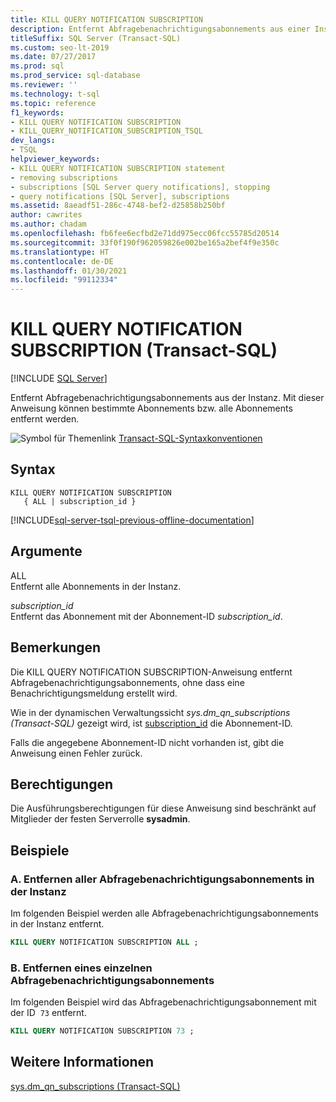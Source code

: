 ```yaml
---
title: KILL QUERY NOTIFICATION SUBSCRIPTION
description: Entfernt Abfragebenachrichtigungsabonnements aus einer Instanz. Mit dieser Anweisung können bestimmte Abonnements bzw. alle Abonnements entfernt werden.
titleSuffix: SQL Server (Transact-SQL)
ms.custom: seo-lt-2019
ms.date: 07/27/2017
ms.prod: sql
ms.prod_service: sql-database
ms.reviewer: ''
ms.technology: t-sql
ms.topic: reference
f1_keywords:
- KILL QUERY NOTIFICATION SUBSCRIPTION
- KILL_QUERY_NOTIFICATION_SUBSCRIPTION_TSQL
dev_langs:
- TSQL
helpviewer_keywords:
- KILL QUERY NOTIFICATION SUBSCRIPTION statement
- removing subscriptions
- subscriptions [SQL Server query notifications], stopping
- query notifications [SQL Server], subscriptions
ms.assetid: 8aeadf51-286c-4748-bef2-d25858b250bf
author: cawrites
ms.author: chadam
ms.openlocfilehash: fb6fee6ecfbd2e71dd975ecc06fcc55785d20514
ms.sourcegitcommit: 33f0f190f962059826e002be165a2bef4f9e350c
ms.translationtype: HT
ms.contentlocale: de-DE
ms.lasthandoff: 01/30/2021
ms.locfileid: "99112334"
---
```

# <a name="kill-query-notification-subscription-transact-sql"></a>KILL QUERY NOTIFICATION SUBSCRIPTION (Transact-SQL)
[!INCLUDE [SQL Server](../../includes/applies-to-version/sqlserver.md)]

  Entfernt Abfragebenachrichtigungsabonnements aus der Instanz. Mit dieser Anweisung können bestimmte Abonnements bzw. alle Abonnements entfernt werden.  
  
 ![Symbol für Themenlink](../../database-engine/configure-windows/media/topic-link.gif "Symbol für Themenlink") [Transact-SQL-Syntaxkonventionen](../../t-sql/language-elements/transact-sql-syntax-conventions-transact-sql.md)  
  
## <a name="syntax"></a>Syntax  
  
```syntaxsql
KILL QUERY NOTIFICATION SUBSCRIPTION   
   { ALL | subscription_id }  
```  
  
[!INCLUDE[sql-server-tsql-previous-offline-documentation](../../includes/sql-server-tsql-previous-offline-documentation.md)]

## <a name="arguments"></a>Argumente
 ALL  
 Entfernt alle Abonnements in der Instanz.  
  
 *subscription_id*  
 Entfernt das Abonnement mit der Abonnement-ID *subscription_id*.  
  
## <a name="remarks"></a>Bemerkungen  
 Die KILL QUERY NOTIFICATION SUBSCRIPTION-Anweisung entfernt Abfragebenachrichtigungsabonnements, ohne dass eine Benachrichtigungsmeldung erstellt wird.  
  
 Wie in der dynamischen Verwaltungssicht *sys.dm_qn_subscriptions &#40;Transact-SQL&#41;* gezeigt wird, ist [subscription_id](../../relational-databases/system-dynamic-management-views/query-notifications-sys-dm-qn-subscriptions.md) die Abonnement-ID.  
  
 Falls die angegebene Abonnement-ID nicht vorhanden ist, gibt die Anweisung einen Fehler zurück.  
  
## <a name="permissions"></a>Berechtigungen  
 Die Ausführungsberechtigungen für diese Anweisung sind beschränkt auf Mitglieder der festen Serverrolle **sysadmin**.  
  
## <a name="examples"></a>Beispiele  
  
### <a name="a-removing-all-query-notification-subscriptions-in-the-instance"></a>A. Entfernen aller Abfragebenachrichtigungsabonnements in der Instanz  
 Im folgenden Beispiel werden alle Abfragebenachrichtigungsabonnements in der Instanz entfernt.  
  
```sql  
KILL QUERY NOTIFICATION SUBSCRIPTION ALL ;  
```  
  
### <a name="b-removing-a-single-query-notification-subscription"></a>B. Entfernen eines einzelnen Abfragebenachrichtigungsabonnements  
 Im folgenden Beispiel wird das Abfragebenachrichtigungsabonnement mit der ID  `73` entfernt.  
  
```sql  
KILL QUERY NOTIFICATION SUBSCRIPTION 73 ;  
```  
  
## <a name="see-also"></a>Weitere Informationen  
 [sys.dm_qn_subscriptions &#40;Transact-SQL&#41;](../../relational-databases/system-dynamic-management-views/query-notifications-sys-dm-qn-subscriptions.md)  
  
  
